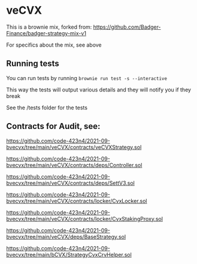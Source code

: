 # veCVX

This is a brownie mix, forked from: https://github.com/Badger-Finance/badger-strategy-mix-v1

For specifics about the mix, see above

## Running tests
You can run tests by running
`brownie run test -s --interactive`

This way the tests will output various details and they will notify you if they break

See the /tests folder for the tests

## Contracts for Audit, see:
https://github.com/code-423n4/2021-09-bvecvx/tree/main/veCVX/contracts/veCVXStrategy.sol

https://github.com/code-423n4/2021-09-bvecvx/tree/main/veCVX/contracts/deps/Controller.sol

https://github.com/code-423n4/2021-09-bvecvx/tree/main/veCVX/contracts/deps/SettV3.sol

https://github.com/code-423n4/2021-09-bvecvx/tree/main/veCVX/contracts/locker/CvxLocker.sol

https://github.com/code-423n4/2021-09-bvecvx/tree/main/veCVX/contracts/locker/CvxStakingProxy.sol

https://github.com/code-423n4/2021-09-bvecvx/tree/main/veCVX/deps/BaseStrategy.sol

https://github.com/code-423n4/2021-09-bvecvx/tree/main/bCVX/StrategyCvxCrvHelper.sol